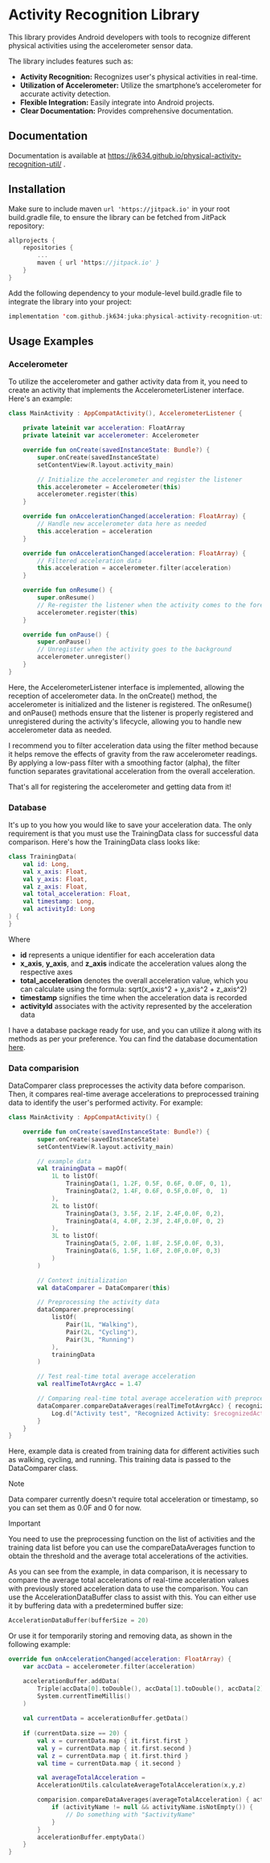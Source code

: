 # Activity Recognition Library
This library provides Android developers with tools to recognize different physical activities using the accelerometer sensor data. 

The library includes features such as:

- __Activity Recognition:__ Recognizes user's physical activities in real-time.
- __Utilization of Accelerometer:__ Utilize the smartphone’s accelerometer for accurate activity detection.
- __Flexible Integration:__ Easily integrate into Android projects.
- __Clear Documentation:__ Provides comprehensive documentation.

## Documentation

Documentation is available at https://jk634.github.io/physical-activity-recognition-util/ .

## Installation

Make sure to include maven `url 'https://jitpack.io'` in your root build.gradle file, to ensure the library can be fetched from JitPack repository:

```kotlin
allprojects {
    repositories {
		...
        maven { url 'https://jitpack.io' }
    }
}
```

Add the following dependency to your module-level build.gradle file to integrate the library into your project:

```kotlin
implementation 'com.github.jk634:juka:physical-activity-recognition-util:1.0.0'
```

## Usage Examples
### Accelerometer
To utilize the accelerometer and gather activity data from it, you need to create an activity that implements the AccelerometerListener interface. Here's an example:

```kotlin
class MainActivity : AppCompatActivity(), AccelerometerListener {

    private lateinit var acceleration: FloatArray
    private lateinit var accelerometer: Accelerometer

    override fun onCreate(savedInstanceState: Bundle?) {
        super.onCreate(savedInstanceState)
        setContentView(R.layout.activity_main)

        // Initialize the accelerometer and register the listener
        this.accelerometer = Accelerometer(this)
        accelerometer.register(this)
    }

    override fun onAccelerationChanged(acceleration: FloatArray) {
        // Handle new accelerometer data here as needed
        this.acceleration = acceleration
    }

    override fun onAccelerationChanged(acceleration: FloatArray) {
        // Filtered acceleration data
        this.acceleration = accelerometer.filter(acceleration)
    }

    override fun onResume() {
        super.onResume()
        // Re-register the listener when the activity comes to the foreground
        accelerometer.register(this)
    }

    override fun onPause() {
        super.onPause()
        // Unregister when the activity goes to the background
        accelerometer.unregister()
    }
}
```
Here, the AccelerometerListener interface is implemented, allowing the reception of accelerometer data. In the onCreate() method, the accelerometer is initialized and the listener is registered. The onResume() and onPause() methods ensure that the listener is properly registered and unregistered during the activity's lifecycle, allowing you to handle new accelerometer data as needed. 

I recommend you to filter acceleration data using the filter method because it helps remove the effects of gravity from the raw accelerometer readings. By applying a low-pass filter with a smoothing factor (alpha), the filter function separates gravitational acceleration from the overall acceleration.

That's all for registering the accelerometer and getting data from it!

### Database

It's up to you how you would like to save your acceleration data. The only requirement is that you must use the TrainingData class for successful data comparison. Here's how the TrainingData class looks like:
```kotlin
class TrainingData(
    val id: Long,
    val x_axis: Float,
    val y_axis: Float,
    val z_axis: Float,
    val total_acceleration: Float,
    val timestamp: Long,
    val activityId: Long
) {
}
```
Where
- __id__ represents a unique identifier for each acceleration data
- __x_axis__, __y_axis__, and __z_axis__ indicate the acceleration values along the respective axes
- __total_acceleration__ denotes the overall acceleration value, which you can calculate using the formula: sqrt(x_axis^2 + y_axis^2 + z_axis^2)
- __timestamp__ signifies the time when the acceleration data is recorded
- __activityId__ associates with the activity represented by the acceleration data

I have a database package ready for use, and you can utilize it along with its methods as per your preference. You can find the database documentation [here](https://jk634.github.io/physical-activity-recognition-util/library/fi.juka.library.database/index.html).

### Data comparision

DataComparer class preprocesses the activity data before comparison. Then, it compares real-time average accelerations to preprocessed training data to identify the user's performed activity. 
For example: 

```kotlin
class MainActivity : AppCompatActivity() {

    override fun onCreate(savedInstanceState: Bundle?) {
        super.onCreate(savedInstanceState)
        setContentView(R.layout.activity_main)

        // example data
        val trainingData = mapOf(
            1L to listOf(
                TrainingData(1, 1.2F, 0.5F, 0.6F, 0.0F, 0, 1),
                TrainingData(2, 1.4F, 0.6F, 0.5F,0.0F, 0,  1)
            ),
            2L to listOf(
                TrainingData(3, 3.5F, 2.1F, 2.4F,0.0F, 0,2),
                TrainingData(4, 4.0F, 2.3F, 2.4F,0.0F, 0, 2)
            ),
            3L to listOf(
                TrainingData(5, 2.0F, 1.8F, 2.5F,0.0F, 0,3),
                TrainingData(6, 1.5F, 1.6F, 2.0F,0.0F, 0,3)
            )
        )

        // Context initialization
        val dataComparer = DataComparer(this)

        // Preprocessing the activity data
        dataComparer.preprocessing(
            listOf(
                Pair(1L, "Walking"),
                Pair(2L, "Cycling"),
                Pair(3L, "Running")
            ),
            trainingData
        )

        // Test real-time total average acceleration
        val realTimeTotAvrgAcc = 1.47

        // Comparing real-time total average acceleration with preprocessed activity data
        dataComparer.compareDataAverages(realTimeTotAvrgAcc) { recognizedActivity ->
            Log.d("Activity test", "Recognized Activity: $recognizedActivity")
        }
    }
}
```
Here, example data is created from training data for different activities such as walking, cycling, and running. This training data is passed to the DataComparer class.

> [!NOTE]  
> Data comparer currently doesn't require total acceleration or timestamp, so you can set them as 0.0F and 0 for now.

> [!IMPORTANT]
> You need to use the preprocessing function on the list of activities and the training data list before you can use the compareDataAverages function to obtain the threshold and the average total accelerations of the activities.

As you can see from the example, in data comparison, it is necessary to compare the average total accelerations of real-time acceleration values with previously stored acceleration data to use the comparison. You can use the AccelerationDataBuffer class to assist with this. You can either use it by buffering data with a predetermined buffer size:

```kotlin
AccelerationDataBuffer(bufferSize = 20)
```
Or use it for temporarily storing and removing data, as shown in the following example:
```kotlin
override fun onAccelerationChanged(acceleration: FloatArray) {
    var accData = accelerometer.filter(acceleration)

    accelerationBuffer.addData(
        Triple(accData[0].toDouble(), accData[1].toDouble(), accData[2].toDouble()),
        System.currentTimeMillis()
    )
        
    val currentData = accelerationBuffer.getData()
    
    if (currentData.size == 20) {
        val x = currentData.map { it.first.first }
        val y = currentData.map { it.first.second }
        val z = currentData.map { it.first.third }
        val time = currentData.map { it.second }

        val averageTotalAcceleration = 
        AccelerationUtils.calculateAverageTotalAcceleration(x,y,z)

        comparision.compareDataAverages(averageTotalAcceleration) { activityName ->
            if (activityName != null && activityName.isNotEmpty()) {
                // Do something with "$activityName"
            }
        }
        accelerationBuffer.emptyData()
    }
}
```

